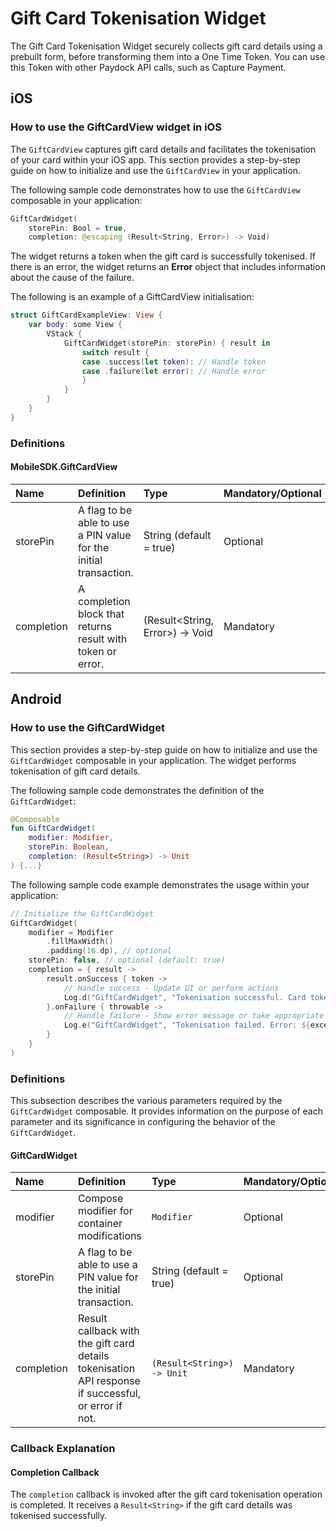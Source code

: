 # Gift Card Tokenisation Widget

The Gift Card Tokenisation Widget securely collects gift card details using a prebuilt form, before transforming them into a One Time Token. You can use this Token with other Paydock API calls, such as Capture Payment.

## iOS

### How to use the GiftCardView widget in iOS

The `GiftCardView` captures gift card details and facilitates the tokenisation of your card within your iOS app. This section provides a step-by-step guide on how to initialize and use the `GiftCardView` in your application.

The following sample code demonstrates how to use the `GiftCardView` composable in your application:

```Swift
GiftCardWidget(
    storePin: Bool = true,
    completion: @escaping (Result<String, Error>) -> Void)
```

The widget returns a token when the gift card is successfully tokenised. If there is an error, the widget returns an **Error** object that includes information about the cause of the failure.

The following is an example of a GiftCardView initialisation:

```Swift
struct GiftCardExampleView: View {
    var body: some View {
        VStack {
            GiftCardWidget(storePin: storePin) { result in
                switch result {
                case .success(let token): // Handle token
                case .failure(let error): // Handle error
                }
            }
        }
    }
}
```

### Definitions

#### MobileSDK.GiftCardView

| Name       | Definition                                                        | Type                            | Mandatory/Optional |
| :--------- | :---------------------------------------------------------------- | :------------------------------ | :----------------- |
| storePin   | A flag to be able to use a PIN value for the initial transaction. | String (default = true)         | Optional           |
| completion | A completion block that returns result with token or error.       | (Result<String, Error>) -> Void | Mandatory          |

## Android

### How to use the GiftCardWidget

This section provides a step-by-step guide on how to initialize and use the `GiftCardWidget` composable in your application. The widget performs tokenisation of gift card details.

The following sample code demonstrates the definition of the `GiftCardWidget`:

```Kotlin
@Composable
fun GiftCardWidget(
    modifier: Modifier,
    storePin: Boolean,
    completion: (Result<String>) -> Unit
) {...}
```

The following sample code example demonstrates the usage within your application:

```Kotlin
// Initialize the GiftCardWidget
GiftCardWidget(
    modifier = Modifier
        .fillMaxWidth()
        .padding(16.dp), // optional
    storePin: false, // optional (default: true)
    completion = { result ->
        result.onSuccess { token ->
            // Handle success - Update UI or perform actions
            Log.d("GiftCardWidget", "Tokenisation successful. Card token: $token")
        }.onFailure { throwable ->
            // Handle failure - Show error message or take appropriate action
            Log.e("GiftCardWidget", "Tokenisation failed. Error: ${exception.message}")
        }
    }
)
```

### Definitions

This subsection describes the various parameters required by the `GiftCardWidget` composable. It provides information on the purpose of each parameter and its significance in configuring the behavior of the `GiftCardWidget`.

#### GiftCardWidget

| Name       | Definition                                                                                           | Type                       | Mandatory/Optional |
| :--------- | :--------------------------------------------------------------------------------------------------- | :------------------------- | :----------------- |
| modifier   | Compose modifier for container modifications                                                         | `Modifier`                 | Optional           |
| storePin   | A flag to be able to use a PIN value for the initial transaction.                                    | String (default = true)    | Optional           |
| completion | Result callback with the gift card details tokenisation API response if successful, or error if not. | `(Result<String>) -> Unit` | Mandatory          |

### Callback Explanation

#### Completion Callback

The `completion` callback is invoked after the gift card tokenisation operation is completed. It receives a `Result<String>` if the gift card details was tokenised successfully.
